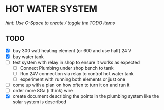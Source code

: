 # HOT WATER SYSTEM
_hint: Use C-Space to create / toggle the TODO items_

## TODO

- [X] buy 300 watt heating element (or 600 and use half) 24 V
- [X] buy water tank
- [ ] test system with relay in shop to ensure it works as expected
    - [ ] Connect Plumbing under shop bench to tank
    - [ ] Run 24V connection via relay to control hot water tank
    - [ ] experiment with running both elements or just one
- [ ] come up with a plan on how often to turn it on and run it
- [ ] order more 8Ga (i think) wire 
- [X] create document describing the points in the plumbing system like the solar system is described
